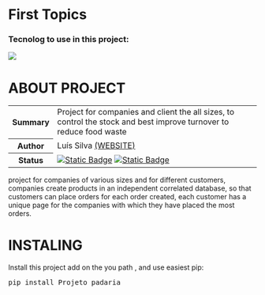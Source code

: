 <h1 display="inline"> First Topics </h1>
<div>
  <h3>Tecnolog to use in this project:</h3>
  <img src="https://skillicons.dev/icons?i=django,py,js,bootstrap">
  <br>
  <h1>ABOUT PROJECT</h1>
  <div>
    <markdown>
      <table>
        <tbody>
          <tr>
            <th>Summary</th>
            <td>Project for companies and client the all sizes, to control the stock and best improve turnover to reduce food waste</td>
          </tr>
          <tr>
            <th>Author</th>
            <td>Luís Silva <a href="https://xkuth.github.io/Portifolio/homepage.html">(WEBSITE)</a></td>
          </tr>
          <tr>
            <th>Status</th>
            <td><a href="https://www.python.org"><img alt="Static Badge" src="https://img.shields.io/badge/Python-3.10 | 3.11 | 3.12-white"></a>
            <a href=""><img alt="Static Badge" src="https://img.shields.io/badge/implementation-psycopg2-blue"></a>
            </td>
          </tr>
        </tbody>
      </table>
    </markdown>
    <p>project for companies of various sizes and for different customers, companies create products in an independent correlated database, so that customers can place orders for each order created, each customer         has a unique page for the companies with which they have placed the most orders.</p>
    <h1>INSTALING</h1>
    <p>Install this project add on the you path , and use easiest pip:</p>
    <pre>pip install Projeto_padaria</pre>
  </div>
</div>
